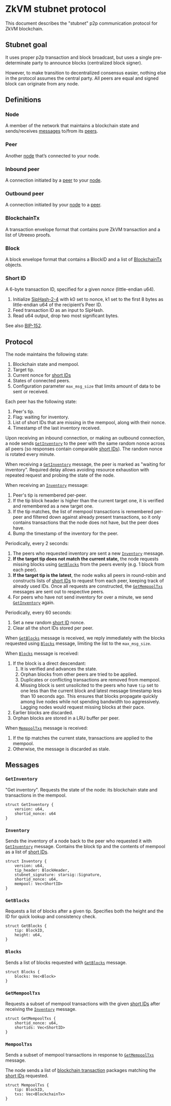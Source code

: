 # ZkVM stubnet protocol

This document describes the "stubnet" p2p communication protocol for ZkVM blockchain.

## Stubnet goal

It uses proper p2p transaction and block broadcast, but uses a single pre-determinate party to announce blocks (centralized block signer).

However, to make transition to decentralized consensus easier, nothing else in the protocol assumes the central party.
All peers are equal and signed block can originate from any node.

## Definitions

### Node

A member of the network that maintains a blockchain state and sends/receives [messages](#messages) to/from its [peers](#peer).

### Peer

Another [node](#node) that’s connected to your node.

### Inbound peer

A connection initiated by a [peer](#peer) to your [node](#node).

### Outbound peer

A connection initiated by your [node](#node) to a [peer](#peer).

### BlockchainTx

A transaction envelope format that contains pure ZkVM transaction and a list of Utreexo proofs.

### Block

A block envelope format that contains a BlockID and a list of [BlockchainTx](#blockchaintx) objects.


### Short ID

A 6-byte transaction ID, specified for a given _nonce_ (little-endian u64).

1. Initialize [SipHash-2-4](https://131002.net/siphash/) with k0 set to nonce, k1 set to the first 8 bytes as little-endian u64 of the recipient’s Peer ID.
2. Feed transaction ID as an input to SipHash.
3. Read u64 output, drop two most significant bytes.

See also [BIP-152](https://github.com/bitcoin/bips/blob/master/bip-0152.mediawiki).


## Protocol

The node maintains the following state:

1. Blockchain state and mempool.
2. Target tip.
3. Current nonce for [short IDs](#short-id)
4. States of connected peers.
5. Configuration parameter `max_msg_size` that limits amount of data to be sent or received.

Each peer has the following state:

1. Peer's tip.
2. Flag: waiting for inventory.
3. List of short IDs that are missing in the mempool, along with their nonce.
4. Timestamp of the last inventory received.

Upon receiving an inbound connection, or making an outbound connection, a node sends [`GetInventory`](#getinventory) to the peer
with the same random nonce across all peers (so responses contain comparable [short IDs](#short-id)). The random nonce is rotated every minute.

When receiving a [`GetInventory`](#getinventory) message, the peer is marked as "waiting for inventory".
Required delay allows avoiding resource exhaustion with repeated request and probing the state of the node.

When receiving an [`Inventory`](#inventory) message:

1. Peer's tip is remembered per-peer.
2. If the tip block header is higher than the current target one, it is verified and remembered as a new target one.
3. If the tip matches, the list of mempool transactions is remembered per-peer and filtered down against already present transactions, so it only contains transactions that the node does not have, but the peer does have.
4. Bump the timestamp of the inventory for the peer.

Periodically, every 2 seconds:

1. The peers who requested inventory are sent a new [`Inventory`](#inventory) message.
2. **If the target tip does not match the current state,** the node requests missing blocks using [`GetBlocks`](#getblocks) from the peers evenly (e.g. 1 block from each peer).
3. **If the target tip is the latest**, the node walks all peers in round-robin and constructs lists of [short IDs](#short-id) to request from each peer, keeping track of already used IDs. Once all requests are constructed, the [`GetMempoolTxs`](#getmempooltxs) messages are sent out to respective peers.
4. For peers who have not send inventory for over a minute, we send [`GetInventory`](#getinventory) again.

Periodically, every 60 seconds:

1. Set a new random [short ID](#short-id) nonce.
2. Clear all the short IDs stored per peer.

When [`GetBlocks`](#getblocks) message is received,
we reply immediately with the blocks requested using [`Blocks`](#blocks) message, 
limiting the list to the `max_msg_size`.

When [`Blocks`](#blocks) message is received:
1. If the block is a direct descendant: 
    1. It is verified and advances the state. 
    2. Orphan blocks from other peers are tried to be applied.
    3. Duplicates or conflicting transactions are removed from mempool.
    4. Missing block is sent unsolicited to the peers who have `tip` set to one less than the current block and latest message timestamp less than 10 seconds ago.
       This ensures that blocks propagate quickly among live nodes while not spending bandwidth too aggressively. Lagging nodes would request missing blocks at their pace.
2. Earlier blocks are discarded.
3. Orphan blocks are stored in a LRU buffer per peer.

When [`MempoolTxs`](#mempooltxs) message is received: 

1. If the tip matches the current state, transactions are applied to the mempool.
2. Otherwise, the message is discarded as stale.


## Messages

### `GetInventory`

"Get inventory". Requests the state of the node: its blockchain state and transactions in the mempool.

```
struct GetInventory {
    version: u64,
    shortid_nonce: u64
}
```

### `Inventory`

Sends the inventory of a node back to the peer who requested it with [`GetInventory`](#getinventory) message.
Contains the block tip and the contents of mempool as a list of [short IDs](#short-id).

```
struct Inventory {
    version: u64,
    tip_header: BlockHeader,
    stubnet_signature: starsig::Signature,
    shortid_nonce: u64,
    mempool: Vec<ShortID>
}
```

### `GetBlocks`

Requests a list of blocks after a given tip. Specifies both the height and the ID for quick lookup and consistency check.

```
struct GetBlocks {
    tip: BlockID,
    height: u64,
}
```

### `Blocks`

Sends a list of blocks requested with [`GetBlocks`](#getblocks) message.

```
struct Blocks {
    blocks: Vec<Block>
}
```

### `GetMempoolTxs`

Requests a subset of mempool transactions with the given [short IDs](#short-id) after receiving the [`Inventory`](#inventory) message.

```
struct GetMempoolTxs {
    shortid_nonce: u64,
    shortids: Vec<ShortID>
}
```

### `MempoolTxs`

Sends a subset of mempool transactions in response to [`GetMempoolTxs`](#getmempooltxs) message.

The node sends a list of [blockchain transaction](#blockchaintx) packages matching the [short IDs](#short-id) requested.

```
struct MempoolTxs {
    tip: BlockID,
    txs: Vec<BlockchainTx>
}
```

